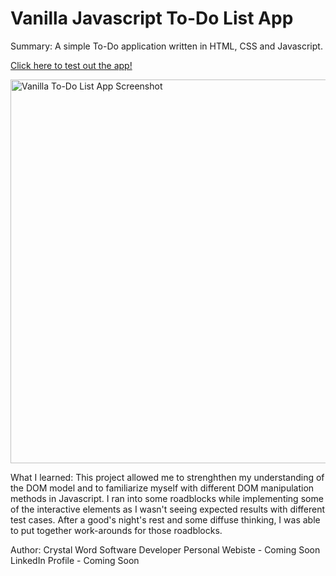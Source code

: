 # Vanilla Javascript To-Do List App
Summary: 
A simple To-Do application written in HTML, CSS and Javascript.

<a href="https://cheyjax116.github.io/todo_list_app/">Click here to test out the app!</a> 

<img width="614" alt="Vanilla To-Do List App Screenshot" src="https://user-images.githubusercontent.com/77046115/148148630-f81db298-c2a0-4f26-a4e2-026e2ab37afb.png">

What I learned: 
This project allowed me to strenghthen my understanding of the DOM model and to familiarize myself with different DOM manipulation methods in Javascript. I ran into some roadblocks while implementing some of the interactive elements as I wasn't seeing expected results with different test cases. After a good's night's rest and some diffuse thinking, I was able to put together work-arounds for those roadblocks. 

Author:
Crystal Word 
Software Developer 
Personal Webiste - Coming Soon
LinkedIn Profile - Coming Soon
